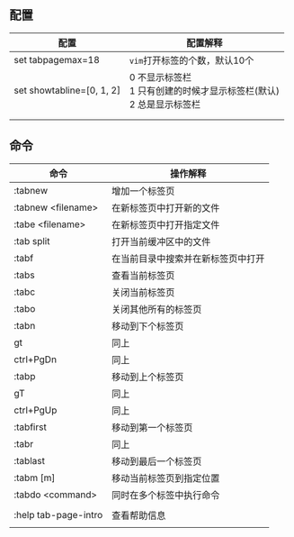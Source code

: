 

## 配置

| 配置                      | 配置解释                                                     |
| ------------------------- | ------------------------------------------------------------ |
| set tabpagemax=18         | `vim`打开标签的个数，默认10个                                |
| set showtabline=[0, 1, 2] | 0 不显示标签栏<br />1 只有创建的时候才显示标签栏(默认)<br />2 总是显示标签栏 |
|                           |                                                              |
|                           |                                                              |



## 命令

| 命令                 | 操作解释                           |
| -------------------- | ---------------------------------- |
| :tabnew              | 增加一个标签页                     |
| :tabnew \<filename\> | 在新标签页中打开新的文件           |
| :tabe \<filename\>   | 在新标签页中打开指定文件           |
| :tab split           | 打开当前缓冲区中的文件             |
| :tabf                | 在当前目录中搜索并在新标签页中打开 |
| :tabs                | 查看当前标签页                     |
| :tabc                | 关闭当前标签页                     |
| :tabo                | 关闭其他所有的标签页               |
| :tabn                | 移动到下个标签页                   |
| gt                   | 同上                               |
| ctrl+PgDn            | 同上                               |
| :tabp                | 移动到上个标签页                   |
| gT                   | 同上                               |
| ctrl+PgUp            | 同上                               |
| :tabfirst            | 移动到第一个标签页                 |
| :tabr                | 同上                               |
| :tablast             | 移动到最后一个标签页               |
| :tabm [m]            | 移动当前标签页到指定位置           |
| :tabdo \<command\>   | 同时在多个标签中执行命令           |
|                      |                                    |
| :help tab-page-intro | 查看帮助信息                       |
|                      |                                    |



